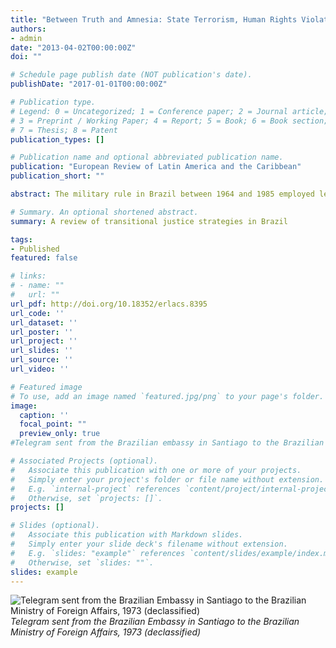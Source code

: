 ```yaml
---
title: "Between Truth and Amnesia: State Terrorism, Human Rights Violations and Transitional Justice in Brazil"
authors:
- admin
date: "2013-04-02T00:00:00Z"
doi: ""

# Schedule page publish date (NOT publication's date).
publishDate: "2017-01-01T00:00:00Z"

# Publication type.
# Legend: 0 = Uncategorized; 1 = Conference paper; 2 = Journal article;
# 3 = Preprint / Working Paper; 4 = Report; 5 = Book; 6 = Book section;
# 7 = Thesis; 8 = Patent
publication_types: []

# Publication name and optional abbreviated publication name.
publication: "European Review of Latin America and the Caribbean"
publication_short: ""

abstract: The military rule in Brazil between 1964 and 1985 employed less violence than similar authoritarian regimes in neighboring countries, and attempted to maintain a facade of legitimacy by allowing for a consented opposition. Nevertheless, Brazil was the last Latin American nation to establish a truth commission. Ever since the Amnesty Law was passed in 1979, authorities and citizens have both struggled to come to terms with the human rights violations committed in the past. The Brazilian government went as far as offering material reparations to the presumed victims without disclosing official information to establish what the reparations were being paid for. Is it better to remember or forget? This Exploration discusses transitional justice strategies, and documents recent developments in Brazil's political history.

# Summary. An optional shortened abstract.
summary: A review of transitional justice strategies in Brazil

tags:
- Published
featured: false

# links:
# - name: ""
#   url: ""
url_pdf: http://doi.org/10.18352/erlacs.8395
url_code: ''
url_dataset: ''
url_poster: ''
url_project: ''
url_slides: ''
url_source: ''
url_video: ''

# Featured image
# To use, add an image named `featured.jpg/png` to your page's folder. 
image:
  caption: ''
  focal_point: ""
  preview_only: true
#Telegram sent from the Brazilian embassy in Santiago to the Brazilian Ministry of Foreign Affairs, 1973

# Associated Projects (optional).
#   Associate this publication with one or more of your projects.
#   Simply enter your project's folder or file name without extension.
#   E.g. `internal-project` references `content/project/internal-project/index.md`.
#   Otherwise, set `projects: []`.
projects: []

# Slides (optional).
#   Associate this publication with Markdown slides.
#   Simply enter your slide deck's filename without extension.
#   E.g. `slides: "example"` references `content/slides/example/index.md`.
#   Otherwise, set `slides: ""`.
slides: example
---
```

![Telegram sent from the Brazilian Embassy in Santiago to the Brazilian Ministry of Foreign Affairs, 1973 (declassified)](featured.png)
*Telegram sent from the Brazilian Embassy in Santiago to the Brazilian Ministry of Foreign Affairs, 1973 (declassified)*